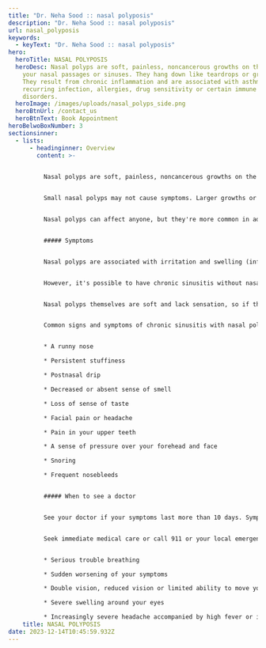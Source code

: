 ```yaml
---
title: "Dr. Neha Sood :: nasal polyposis"
description: "Dr. Neha Sood :: nasal polyposis"
url: nasal_polyposis
keywords:
  - keyText: "Dr. Neha Sood :: nasal polyposis"
hero:
  heroTitle: NASAL POLYPOSIS
  heroDesc: Nasal polyps are soft, painless, noncancerous growths on the lining of
    your nasal passages or sinuses. They hang down like teardrops or grapes.
    They result from chronic inflammation and are associated with asthma,
    recurring infection, allergies, drug sensitivity or certain immune
    disorders.
  heroImage: /images/uploads/nasal_polyps_side.png
  heroBtnUrl: /contact_us
  heroBtnText: Book Appointment
heroBelwoBoxNumber: 3
sectionsinner:
  - lists:
      - headinginner: Overview
        content: >-
          

          Nasal polyps are soft, painless, noncancerous growths on the lining of your nasal passages or sinuses. They hang down like teardrops or grapes. They result from chronic inflammation and are associated with asthma, recurring infection, allergies, drug sensitivity or certain immune disorders.


          Small nasal polyps may not cause symptoms. Larger growths or groups of nasal polyps can block your nasal passages or lead to breathing problems, a lost sense of smell and frequent infections.


          Nasal polyps can affect anyone, but they're more common in adults. Medications can often shrink or eliminate nasal polyps, but surgery is sometimes needed to remove them. Even after successful treatment, nasal polyps often return.


          ##### Symptoms


          Nasal polyps are associated with irritation and swelling (inflammation) of the lining of your nasal passages and sinuses that lasts more than 12 weeks (chronic sinusitis).


          However, it's possible to have chronic sinusitis without nasal polyps.


          Nasal polyps themselves are soft and lack sensation, so if they're small, you may not be aware you have them. Multiple growths or a large polyp may block your nasal passages and sinuses.


          Common signs and symptoms of chronic sinusitis with nasal polyps include:


          * A runny nose

          * Persistent stuffiness

          * Postnasal drip

          * Decreased or absent sense of smell

          * Loss of sense of taste

          * Facial pain or headache

          * Pain in your upper teeth

          * A sense of pressure over your forehead and face

          * Snoring

          * Frequent nosebleeds


          ##### When to see a doctor


          See your doctor if your symptoms last more than 10 days. Symptoms of chronic sinusitis and nasal polyps are similar to those of many other conditions, including the common cold.


          Seek immediate medical care or call 911 or your local emergency number if you experience:


          * Serious trouble breathing

          * Sudden worsening of your symptoms

          * Double vision, reduced vision or limited ability to move your eyes

          * Severe swelling around your eyes

          * Increasingly severe headache accompanied by high fever or inability to tip your head forward
    title: NASAL POLYPOSIS
date: 2023-12-14T10:45:59.932Z
---
```

